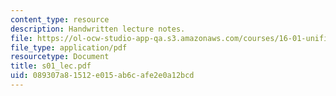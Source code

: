 ```yaml
---
content_type: resource
description: Handwritten lecture notes.
file: https://ol-ocw-studio-app-qa.s3.amazonaws.com/courses/16-01-unified-engineering-i-ii-iii-iv-fall-2005-spring-2006/089307a81512e015ab6cafe2e0a12bcd_s01_lec.pdf
file_type: application/pdf
resourcetype: Document
title: s01_lec.pdf
uid: 089307a8-1512-e015-ab6c-afe2e0a12bcd
---
```

